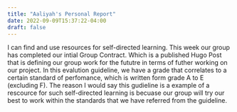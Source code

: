 ```yaml
---
title: "Aaliyah's Personal Report"
date: 2022-09-09T15:37:22-04:00
draft: false
---
```


I can find and use resources for self-directed learning. This week our group has completed our intial Group Contract. Which is a published Hugo Post that is defining our group work for the fututre in terms of futher working on our project. In this evalution guideline, we have a grade that correlates to a certain standard of perfomance, which is written form grade A to E (excluding F). The reason I would say this gudieline is a example of a rescource for such self-directed learning is becuase our group will try our best to work within the standards that we have referred from the guideline.
